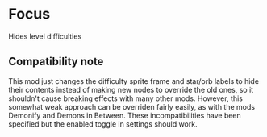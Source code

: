 # Focus

Hides level difficulties

## Compatibility note

This mod just changes the difficulty sprite frame and star/orb labels to hide their contents
instead of making new nodes to override the old ones,
so it shouldn't cause breaking effects with many other mods.
However, this somewhat weak approach can be overriden fairly easily, 
as with the mods Demonify and Demons in Between.
These incompatibilities have been specified but the enabled toggle in settings should work.  
